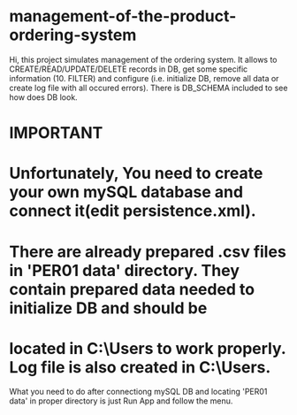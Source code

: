 # management-of-the-product-ordering-system

Hi, this project simulates management of the ordering system. It allows to CREATE/READ/UPDATE/DELETE records in DB, get some specific information (10. FILTER) and configure (i.e. initialize DB, remove all data or create log file with all occured errors).
There is DB_SCHEMA included to see how does DB look.

# IMPORTANT
# Unfortunately, You need to create your own mySQL database and connect it(edit persistence.xml).
# There are already prepared .csv files in 'PER01 data' directory. They contain prepared data needed to initialize DB and should be 
# located in C:\Users to work properly. Log file is also created in C:\Users.

What you need to do after connectiong mySQL DB and locating 'PER01 data' in proper directory is just Run App and follow the menu.
